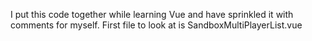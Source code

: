 I put this code together while learning Vue and have sprinkled it with comments for myself.
First file to look at is SandboxMultiPlayerList.vue
